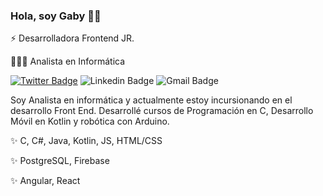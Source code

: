 
### Hola, soy Gaby 👋🏾
⚡ Desarrolladora Frontend JR.

👩🏾‍💻 Analista en Informática

[![Twitter Badge](https://img.shields.io/badge/-Gaby_Moya-1ca0f1?style=flat-square&logo=twitter&logoColor=white&link=https://twitter.com/GabiAleMoya)](https://twitter.com/GabiAleMoya) ![Linkedin Badge](https://img.shields.io/badge/-Gaby_Moya-blue?style=flat-square&logo=Linkedin&logoColor=white&link=https://www.linkedin.com/in/gabialemoya/) ![Gmail Badge](https://img.shields.io/badge/-gmgabiale72@gmail.com-c14438?style=flat-square&logo=Gmail&logoColor=white&link=mailto:gmgabiale72@gmail.com)

Soy Analista en informática y actualmente estoy incursionando en el desarrollo Front End. Desarrollé cursos de Programación en C, Desarrollo Móvil en Kotlin y robótica con Arduino.

✨ C, C#, Java, Kotlin, JS, HTML/CSS

✨ PostgreSQL, Firebase

✨ Angular, React
<!--
**Gabialemoya/Gabialemoya** is a ✨ _special_ ✨ repository because its `README.md` (this file) appears on your GitHub profile.

Here are some ideas to get you started:

- 🔭 I’m currently working on ...
- 🌱 I’m currently learning ...
- 👯 I’m looking to collaborate on ...
- 🤔 I’m looking for help with ...
- 💬 Ask me about ...
- 📫 How to reach me: ...
- 😄 Pronouns: ...
- ⚡ Fun fact: ...
-->
